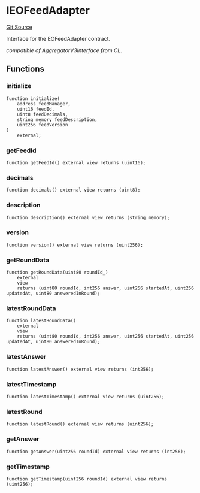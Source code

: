 # IEOFeedAdapter

[Git Source](https://github.com/Eoracle/target-contracts/blob/43a12f31d557c3daa45b17902f804f27abdd6da8/src/adapters/interfaces/IEOFeedAdapter.sol)

Interface for the EOFeedAdapter contract.

_compatible of AggregatorV3Interface from CL._

## Functions

### initialize

```solidity
function initialize(
    address feedManager,
    uint16 feedId,
    uint8 feedDecimals,
    string memory feedDescription,
    uint256 feedVersion
)
    external;
```

### getFeedId

```solidity
function getFeedId() external view returns (uint16);
```

### decimals

```solidity
function decimals() external view returns (uint8);
```

### description

```solidity
function description() external view returns (string memory);
```

### version

```solidity
function version() external view returns (uint256);
```

### getRoundData

```solidity
function getRoundData(uint80 roundId_)
    external
    view
    returns (uint80 roundId, int256 answer, uint256 startedAt, uint256 updatedAt, uint80 answeredInRound);
```

### latestRoundData

```solidity
function latestRoundData()
    external
    view
    returns (uint80 roundId, int256 answer, uint256 startedAt, uint256 updatedAt, uint80 answeredInRound);
```

### latestAnswer

```solidity
function latestAnswer() external view returns (int256);
```

### latestTimestamp

```solidity
function latestTimestamp() external view returns (uint256);
```

### latestRound

```solidity
function latestRound() external view returns (uint256);
```

### getAnswer

```solidity
function getAnswer(uint256 roundId) external view returns (int256);
```

### getTimestamp

```solidity
function getTimestamp(uint256 roundId) external view returns (uint256);
```
